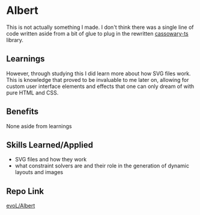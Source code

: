 # Albert

This is not actually something I made. I don't think there was a single line of code written aside from a bit of glue to plug in the rewritten [cassowary-ts](./cassowary-ts.md) library.


## Learnings

However, through studying this I did learn more about how SVG files work. This is knowledge that proved to be invaluable to me later on, allowing for custom user interface elements and effects that one can only dream of with pure HTML and CSS. 

## Benefits

None aside from learnings

## Skills Learned/Applied

- SVG files and how they work
- what constraint solvers are and their role in the generation of dynamic layouts and images

## Repo Link

[evoL/Albert](https://github.com/evoL/albert)